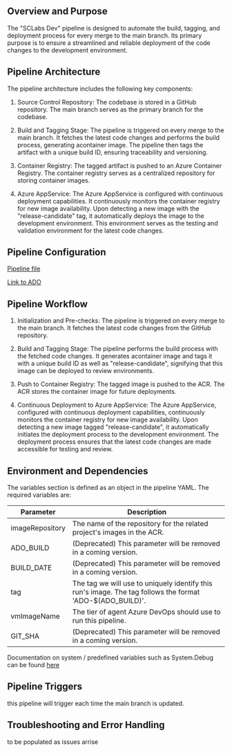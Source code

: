 ## Overview and Purpose

The "SCLabs Dev" pipeline is designed to automate the build, tagging, and deployment process for every merge to the main branch. Its primary purpose is to ensure a streamlined and reliable deployment of the code changes to the development environment.

## Pipeline Architecture

The pipeline architecture includes the following key components:

1. Source Control Repository: The codebase is stored in a GitHub repository. The main branch serves as the primary branch for the codebase.

2. Build and Tagging Stage: The pipeline is triggered on every merge to the main branch. It fetches the latest code changes and performs the build process, generating acontainer image. The pipeline then tags the artifact with a unique build ID, ensuring traceability and versioning.

3. Container Registry: The tagged artifact is pushed to an Azure Container Registry. The container registry serves as a centralized repository for storing container images.

4. Azure AppService: The Azure AppService is configured with continuous deployment capabilities. It continuously monitors the container registry for new image availability. Upon detecting a new image with the "release-candidate" tag, it automatically deploys the image to the development environment. This environment serves as the testing and validation environment for the latest code changes.

## Pipeline Configuration

[Pipeline file](../dev-azure-pipelines.yml)

[Link to ADO](https://dev.azure.com/VP-BD/ENDC-DECD-Builds/_build?definitionId=60)


## Pipeline Workflow

1. Initialization and Pre-checks:
    The pipeline is triggered on every merge to the main branch.
    It fetches the latest code changes from the GitHub repository.

2. Build and Tagging Stage:
    The pipeline performs the build process with the fetched code changes.
    It generates acontainer image and tags it with a unique build ID as well as "release-candidate", signifying that this image can be deployed to review environments.

3. Push to Container Registry:
    The tagged image is pushed to the ACR.
    The ACR stores the container image for future deployments.

4. Continuous Deployment to Azure AppService:
    The Azure AppService, configured with continuous deployment capabilities, continuously monitors the container registry for new image availability.
    Upon detecting a new image tagged "release-candidate", it automatically initiates the deployment process to the development environment.
    The deployment process ensures that the latest code changes are made accessible for testing and review.

## Environment and Dependencies
The variables section is defined as an object in the pipeline YAML. The required variables are:

| Parameter          | Description                                                                                                                  |
|--------------------|------------------------------------------------------------------------------------------------------------------------------|
| imageRepository    | The name of the repository for the related project's images in the ACR.                                                      |
| ADO_BUILD          | (Deprecated) This parameter will be removed in a coming version.                                                            |
| BUILD_DATE         | (Deprecated) This parameter will be removed in a coming version.                                                            |
| tag                | The tag we will use to uniquely identify this run's image. The tag follows the format 'ADO-$(ADO_BUILD)'.                    |
| vmImageName        | The tier of agent Azure DevOps should use to run this pipeline.                                                             |
| GIT_SHA            | (Deprecated) This parameter will be removed in a coming version.                                                            |

  Documentation on system / predefined variables such as System.Debug can be found [here](https://learn.microsoft.com/en-us/azure/devops/pipelines/build/variables?view=azure-devops&tabs=yaml)


## Pipeline Triggers
this pipeline will trigger each time the main branch is updated.

## Troubleshooting and Error Handling
to be populated as issues arrise